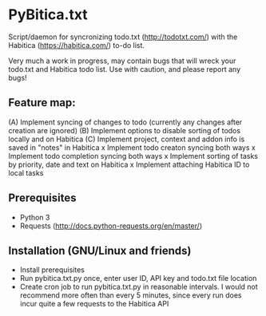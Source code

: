 # PyBitica.txt

Script/daemon for syncronizing todo.txt (http://todotxt.com/) with the Habitica (https://habitica.com/) to-do list.

Very much a work in progress, may contain bugs that will wreck your todo.txt and Habitica todo list. Use with caution,
and please report any bugs!

## Feature map:
(A) Implement syncing of changes to todo (currently any changes after creation are ignored)
(B) Implement options to disable sorting of todos locally and on Habitica
(C) Implement project, context and addon info is saved in "notes" in Habitica
x Implement todo creaton syncing both ways
x Implement todo completion syncing both ways
x Implement sorting of tasks by priority, date and text on Habitica
x Implement attaching Habitica ID to local tasks

## Prerequisites
* Python 3
* Requests (http://docs.python-requests.org/en/master/)

## Installation (GNU/Linux and friends)
* Install prerequisites
* Run pybitica.txt.py once, enter user ID, API key and todo.txt file location
* Create cron job to run pybitica.txt.py in reasonable intervals. I would not recommend more often than every 5
  minutes, since every run does incur quite a few requests to the Habitica API

